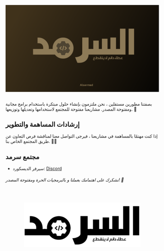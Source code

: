 <div align="center">
   
   <img align="center" src = "./profile/Alsarmad.png">
 
</div> <br>

بصفتنا مطورين مستقلين ، نحن ملتزمون بإنشاء حلول مبتكرة باستخدام برامج مجانية ومفتوحة المصدر. مشاريعنا مفتوحة للمجتمع لاستخدامها وتعديلها وتوزيعها. 🤝

## إرشادات المساهمة والتطوير

إذا كنت مهتمًا بالمساهمة في مشاريعنا ، فيرجى التواصل معنا لمناقشة فرص التعاون عن طريق المجتمع الخاص بنا. 🤝💡

## مجتمع سرمد

- سيرفر الديسكورد: [Discord](https://discord.gg/G5hHuTXZnJ)

###### نشكرك على اهتمامك بعملنا و بالبرمجيات الحرة ومفتوحة المصدر! 🙏

<br>
<br>

<div align="center">
   
   <img align="center" src = "./profile/Alsarmad-black.png">
 
</div>
